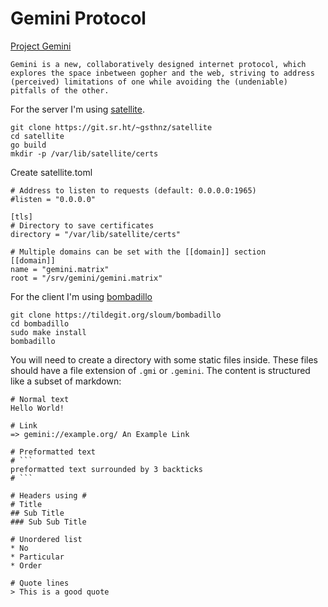 # Gemini Protocol

[Project Gemini](https://gemini.circumlunar.space/)

```
Gemini is a new, collaboratively designed internet protocol, which explores the space inbetween gopher and the web, striving to address (perceived) limitations of one while avoiding the (undeniable) pitfalls of the other.
```

For the server I'm using [satellite](https://git.sr.ht/~gsthnz/satellite).

```
git clone https://git.sr.ht/~gsthnz/satellite
cd satellite
go build
mkdir -p /var/lib/satellite/certs
```

Create satellite.toml

```
# Address to listen to requests (default: 0.0.0.0:1965)
#listen = "0.0.0.0"

[tls]
# Directory to save certificates
directory = "/var/lib/satellite/certs"

# Multiple domains can be set with the [[domain]] section
[[domain]]
name = "gemini.matrix"
root = "/srv/gemini/gemini.matrix"
```

For the client I'm using [bombadillo](https://bombadillo.colorfield.space/)

```
git clone https://tildegit.org/sloum/bombadillo
cd bombadillo
sudo make install
bombadillo
```

You will need to create a directory with some static files inside. These files should have a file extension of `.gmi` or `.gemini`. The content is structured like a subset of markdown:

```
# Normal text
Hello World!

# Link
=> gemini://example.org/ An Example Link

# Preformatted text
# ```
preformatted text surrounded by 3 backticks
# ```

# Headers using #
# Title
## Sub Title
### Sub Sub Title

# Unordered list
* No
* Particular
* Order

# Quote lines
> This is a good quote

```


